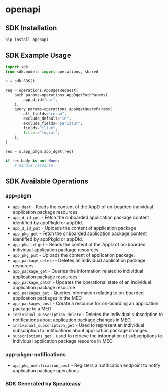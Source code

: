 # openapi

<!-- Start SDK Installation -->
## SDK Installation

```bash
pip install openapi
```
<!-- End SDK Installation -->

<!-- Start SDK Example Usage -->
## SDK Example Usage

```python
import sdk
from sdk.models import operations, shared

s = sdk.SDK()
    
req = operations.AppDgetRequest(
    path_params=operations.AppDgetPathParams(
        app_d_id="qui",
    ),
    query_params=operations.AppDgetQueryParams(
        all_fields="rerum",
        exclude_default="in",
        exclude_fields="pariatur",
        fields="illum",
        filter="fugiat",
    ),
)
    
res = s.app_pkgm.app_dget(req)

if res.body is not None:
    # handle response
```
<!-- End SDK Example Usage -->

<!-- Start SDK Available Operations -->
## SDK Available Operations

### app-pkgm

* `app_dget` - Reads the content of the AppD of on-boarded individual application package resources.
* `app_d_id_get` - Fetch the onboarded application package content identified by appPkgId or appDId.
* `app_d_id_put` - Uploads the content of application package.
* `app_pkg_get` - Fetch the onboarded application package content identified by appPkgId or appDId.
* `app_pkg_id_get` - Reads the content of the AppD of on-boarded individual application package resources.
* `app_pkg_put` - Uploads the content of application package.
* `app_package_delete` - Deletes an individual application package resources
* `app_package_get` - Queries the information related to individual application package resources
* `app_package_patch` - Updates the operational state of an individual application package resource
* `app_packages_get` - Queries information relating to on-boarded application packages in the MEO
* `app_packages_post` - Create a resource for on-boarding an application package to a MEO
* `individual_subscription_delete` - Deletes the individual subscription to notifications about application package changes in MEO.
* `individual_subscription_get` - Used to represent an individual subscription to notifications about application package changes.
* `subscriptions_get` - used to retrieve the information of subscriptions to individual application package resource in MEO

### app-pkgm-notifications

* `app_pkg_notification_post` - Registers a notification endpoint to notify application package operations

<!-- End SDK Available Operations -->

### SDK Generated by [Speakeasy](https://docs.speakeasyapi.dev/docs/using-speakeasy/client-sdks)
